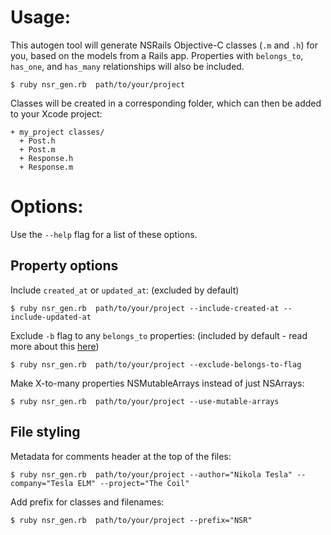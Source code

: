 Usage:
=========

This autogen tool will generate NSRails Objective-C classes (`.m` and `.h`) for you, based on the models from a Rails app. Properties with `belongs_to`, `has_one`, and `has_many` relationships will also be included.
```
$ ruby nsr_gen.rb  path/to/your/project
```

Classes will be created in a corresponding folder, which can then be added to your Xcode project:
```
+ my_project classes/
  + Post.h
  + Post.m
  + Response.h
  + Response.m
```

Options:
==========

Use the `--help` flag for a list of these options.

Property options
-----------

Include `created_at` or `updated_at`: (excluded by default)
```
$ ruby nsr_gen.rb  path/to/your/project --include-created-at --include-updated-at
```

Exclude `-b` flag to any `belongs_to` properties: (included by default - read more about this [here](https://github.com/dingbat/nsrails/wiki/Property-flags))
```
$ ruby nsr_gen.rb  path/to/your/project --exclude-belongs-to-flag
```

Make X-to-many properties NSMutableArrays instead of just NSArrays:
```
$ ruby nsr_gen.rb  path/to/your/project --use-mutable-arrays
```

File styling
----------

Metadata for comments header at the top of the files:
```
$ ruby nsr_gen.rb  path/to/your/project --author="Nikola Tesla" --company="Tesla ELM" --project="The Coil"
```

Add prefix for classes and filenames:
```
$ ruby nsr_gen.rb  path/to/your/project --prefix="NSR"
```
